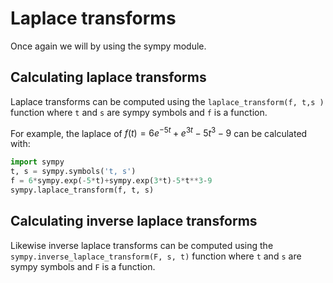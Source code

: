 <script type="text/x-mathjax-config">
  MathJax.Hub.Config({
    tex2jax: {
      inlineMath: [ ['$','$'], ["\\(","\\)"] ],
      processEscapes: true
    }
  });
</script>

<script type="text/javascript" async
  src="https://cdnjs.cloudflare.com/ajax/libs/mathjax/2.7.5/MathJax.js?config=TeX-MML-AM_CHTML">
</script>

# Laplace transforms

Once again we will by using the sympy module.

## Calculating laplace transforms

Laplace transforms can be computed using the `laplace_transform(f, t,s )` function where `t` and `s` are sympy symbols and `f` is a function.

For example, the laplace of $f(t)=6e^{-5t}+e^{3t}-5t^{3}-9$ can be calculated with:

```python
import sympy
t, s = sympy.symbols('t, s')
f = 6*sympy.exp(-5*t)+sympy.exp(3*t)-5*t**3-9
sympy.laplace_transform(f, t, s)
```

## Calculating inverse laplace transforms

Likewise inverse laplace transforms can be computed using the `sympy.inverse_laplace_transform(F, s, t)` function where `t` and `s` are sympy symbols and `F` is a function.